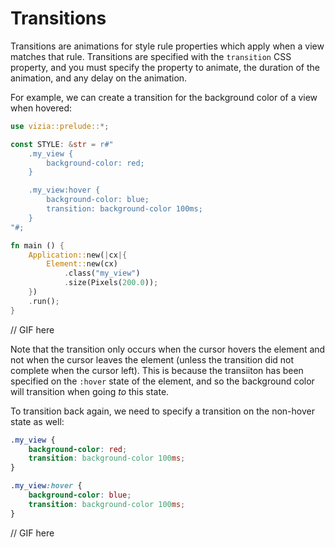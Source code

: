 # Transitions

Transitions are animations for style rule properties which apply when a view matches that rule. Transitions are specified with the `transition` CSS property, and you must specify the property to animate, the duration of the animation, and any delay on the animation.

For example, we can create a transition for the background color of a view when hovered:

```rust
use vizia::prelude::*;

const STYLE: &str = r#"
    .my_view {
        background-color: red;
    }

    .my_view:hover {
        background-color: blue;
        transition: background-color 100ms;
    }
"#;

fn main () {
    Application::new(|cx|{
        Element::new(cx)
            .class("my_view")
            .size(Pixels(200.0));
    })
    .run();
}

```

// GIF here

Note that the transition only occurs when the cursor hovers the element and not when the cursor leaves the element (unless the transition did not complete when the cursor left). This is because the transiiton has been specified on the `:hover` state of the element, and so the background color will transition when going *to* this state.

To transition back again, we need to specify a transition on the non-hover state as well:

```css
.my_view {
    background-color: red;
    transition: background-color 100ms;
}

.my_view:hover {
    background-color: blue;
    transition: background-color 100ms;
}
```

// GIF here